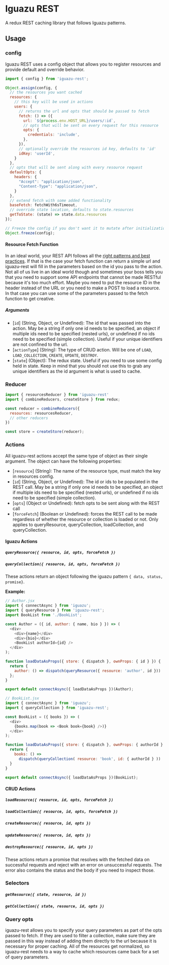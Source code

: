 # Iguazu REST
A redux REST caching library that follows Iguazu patterns.

## Usage
### config
Iguazu REST uses a config object that allows you to register resources and provide default and override behavior.



```javascript
import { config } from 'iguazu-rest';

Object.assign(config, {
  // the resources you want cached
  resources: {
    // this key will be used in actions
    users: {
      // returns the url and opts that should be passed to fetch
      fetch: () => ({
        url: `${process.env.HOST_URL}/users/:id`,
        // opts that will be sent on every request for this resource
        opts: {
          credentials: 'include',
        },
      }),
      // optionally override the resources id key, defaults to 'id'
      idKey: 'userId',
    }
  },
  // opts that will be sent along with every resource request
  defaultOpts: {
    headers: {
      "Accept": "application/json",
      "Content-Type": "application/json",
    }
  },
  // extend fetch with some added functionality
  baseFetch: fetchWith6sTimeout,
  // override state location, defaults to state.resources
  getToState: (state) => state.data.resources
});

// Freeze the config if you don't want it to mutate after initialization
Object.freeze(config);
```

#### Resource Fetch Function
In an ideal world, your REST API follows all the [right patterns and best practices](http://www.vinaysahni.com/best-practices-for-a-pragmatic-restful-api#useful-post-responses). If that is the case your fetch function can return a simple url and iguazu-rest will fill in the parameters based on the id you pass to the action. Not all of us live in an ideal world though and sometimes your boss tells you that you need to support some API endpoints that cannot be made RESTful because it's too much effort. Maybe you need to put the resource ID in the header instead of the URL or you need to make a POST to load a resource. In that case you can use some of the parameters passed to the fetch function to get creative.

##### Arguments
* [`id`] \(String, Object, or Undefined): The id that was passed into the action. May be a string if only one id needs to be specified, an object if multiple ids need to be specified (nested urls), or undefined if no ids need to be specified (simple collection). Useful if your unique identifiers are not confined to the url.
* [`actionType`] \(String): The type of CRUD action. Will be one of `LOAD`, `LOAD_COLLECTION`, `CREATE`, `UPDATE`, `DESTROY`.
* [`state`] \(Object): The redux state. Useful if you need to use some config held in state. Keep in mind that you should not use this to grab any unique identifiers as the id argument is what is used to cache.

### Reducer
```javascript
import { resourcesReducer } from 'iguazu-rest'
import { combineReducers, createStore } from redux;

const reducer = combineReducers({
  resources: resourcesReducer,
  // other reducers
})

const store = createStore(reducer);
```
### Actions
All iguazu-rest actions accept the same type of object as their single argument. The object can have the following properties:

* [`resource`] \(String): The name of the resource type, must match the key in resources config.
* [`id`] \(String, Object, or Undefined): The id or ids to be populated in the REST call. May be a string if only one id needs to be specified, an object if multiple ids need to be specified (nested urls), or undefined if no ids need to be specified (simple collection).
* [`opts`] \(Object or Undefined): fetch opts to be sent along with the REST call
* [`forceFetch`] \(Boolean or Undefined): forces the REST call to be made regardless of whether the resource or collection is loaded or not. Only applies to queryResource, queryCollection, loadCollection, and queryCollection.


#### Iguazu Actions
##### `queryResource({ resource, id, opts, forceFetch })`
##### `queryCollection({ resource, id, opts, forceFetch })`

These actions return an object following the iguazu pattern `{ data, status, promise}`.

**Example:**

```javascript
// Author.jsx
import { connectAsync } from 'iguazu';
import { queryResource } from 'iguazu-rest';
import BookList from './BookList';

const Author = ({ id, author: { name, bio } }) => (
  <div>
    <div>{name}</div>
    <div>{bio}</div>
    <BookList authorId={id} />
  </div>
);

function loadDataAsProps({ store: { dispatch }, ownProps: { id } }) {
  return {
    author: () => dispatch(queryResource({ resource: 'author', id }))
  };
}

export default connectAsync({ loadDataAsProps })(Author);

// BookList.jsx
import { connectAsync } from 'iguazu';
import { queryCollection } from 'iguazu-rest';

const BookList = ({ books }) => (
  <div>
    {books.map(book => <Book book={book} />)}
  </div>
);

function loadDataAsProps({ store: { dispatch }, ownProps: { authorId } }) {
  return {
    books: () =>
      dispatch(queryCollection( resource: 'book', id: { authorId } ))
  }
}

export default connectAsync({ loadDataAsProps })(BookList);
```

#### CRUD Actions
##### `loadResource({ resource, id, opts, forceFetch })`
##### `loadCollection({ resource, id, opts, forceFetch })`
##### `createResource({ resource, id, opts })`
##### `updateResource({ resource, id, opts })`
##### `destroyResource({ resource, id, opts })`

These actions return a promise that resolves with the fetched data on successful requests and reject with an error on unsuccessful requests. The error also contains the status and the body if you need to inspect those.

### Selectors
##### `getResource({ state, resource, id })`
##### `getCollection({ state, resource, id, opts })`

### Query opts
iguazu-rest allows you to specify your query parameters as part of the opts passed to fetch. If they are used to filter a collection, make sure they are passed in this way instead of adding them directly to the url because it is necessary for proper caching. All of the resources get normalized, so iguazu-rest needs to a way to cache which resources came back for a set of query parameters.

